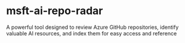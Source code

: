 # msft-ai-repo-radar
A powerful tool designed to review Azure GitHub repositories, identify valuable AI resources, and index them for easy access and reference
